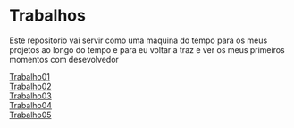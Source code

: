 # Trabalhos
Este repositorio vai servir como uma maquina do tempo para os meus projetos ao longo do tempo
e para eu voltar a traz e ver os meus primeiros momentos com desevolvedor

[Trabalho01](https://n3l20.github.io/trabalhos/trabalhos/tb001/index.html)<br>
[Trabalho02](https://n3l20.github.io/trabalhos/trabalhos/tb02/index.html)<br>
[Trabalho03](https://n3l20.github.io/trabalhos/trabalhos/tb03/index.html)<br>
[Trabalho04](https://n3l20.github.io/trabalhos/trabalhos/tb04/index.html)<br>
[Trabalho05](https://n3l20.github.io/trabalhos/trabalhos/tb06/index.html)<br>
